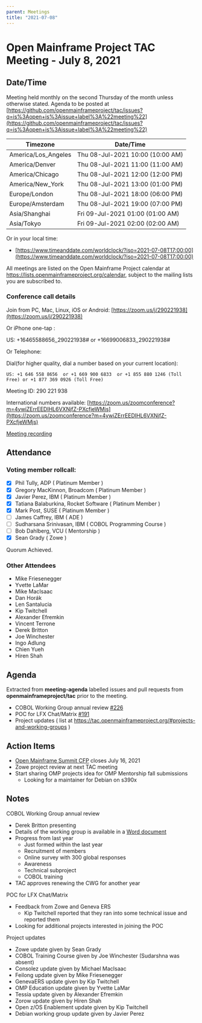 ```yaml
---
parent: Meetings
title: "2021-07-08"
---
```


# Open Mainframe Project TAC Meeting - July 8, 2021

## Date/Time

Meeting held monthly on the second Thursday of the month unless otherwise stated. Agenda to be posted at [https://github.com/openmainframeproject/tac/issues?q=is%3Aopen+is%3Aissue+label%3A%22meeting%22](https://github.com/openmainframeproject/tac/issues?q=is%3Aopen+is%3Aissue+label%3A%22meeting%22)

| Timezone | Date/Time |
|----------|-----------|
| America/Los_Angeles | Thu 08-Jul-2021 10:00 (10:00 AM) |
| America/Denver | Thu 08-Jul-2021 11:00 (11:00 AM) |
| America/Chicago | Thu 08-Jul-2021 12:00 (12:00 PM) |
| America/New_York | Thu 08-Jul-2021 13:00 (01:00 PM) |
| Europe/London | Thu 08-Jul-2021 18:00 (06:00 PM) |
| Europe/Amsterdam | Thu 08-Jul-2021 19:00 (07:00 PM) |
| Asia/Shanghai | Fri 09-Jul-2021 01:00 (01:00 AM) |
| Asia/Tokyo | Fri 09-Jul-2021 02:00 (02:00 AM) |

Or in your local time:
* [https://www.timeanddate.com/worldclock/?iso=2021-07-08T17:00:00](https://www.timeanddate.com/worldclock/?iso=2021-07-08T17:00:00) 

All meetings are listed on the Open Mainframe Project calendar at https://lists.openmainframeproject.org/calendar, subject to the mailing lists you are subscribed to.

### Conference call details

Join from PC, Mac, Linux, iOS or Android: [https://zoom.us/j/290221938](https://zoom.us/j/290221938)

Or iPhone one-tap :

US: +16465588656,,290221938#  or +16699006833,,290221938#

Or Telephone:

Dial(for higher quality, dial a number based on your current location):

    US: +1 646 558 8656  or +1 669 900 6833  or +1 855 880 1246 (Toll Free) or +1 877 369 0926 (Toll Free)

Meeting ID: 290 221 938

International numbers available: [https://zoom.us/zoomconference?m=4ywiZErrEEDIHL6VXNjfZ-PXcfjeWMjs](https://zoom.us/zoomconference?m=4ywiZErrEEDIHL6VXNjfZ-PXcfjeWMjs)

[Meeting recording](https://drive.google.com/drive/folders/13tFBM50RIUGw6ZB-kyb0vcDEA1NMvBTB?usp=sharing)

## Attendance

### Voting member rollcall:

- [x] Phil Tully, ADP ( Platinum Member )
- [x] Gregory MacKinnon, Broadcom ( Platinum Member )
- [x] Javier Perez, IBM ( Platinum Member )
- [x] Tatiana Balaburkina, Rocket Software ( Platinum Member )
- [x] Mark Post, SUSE ( Platinum Member )
- [ ] James Caffrey, IBM ( ADE )
- [ ] Sudharsana Srinivasan, IBM ( COBOL Programming Course )
- [ ] Bob Dahlberg, VCU ( Mentorship )
- [x] Sean Grady ( Zowe )

Quorum Achieved.

### Other Attendees

- Mike Friesenegger
- Yvette LaMar
- Mike MacIsaac
- Dan Horák
- Len Santalucia
- Kip Twitchell
- Alexander Efremkin
- Vincent Terrone
- Derek Britton
- Joe Winchester
- Ingo Adlung
- Chien Yueh
- Hiren Shah

## Agenda

Extracted from **meeting-agenda** labelled issues and pull requests from **openmainframeproject/tac** prior to the meeting.

* COBOL Working Group annual review [#226](https://github.com/openmainframeproject/tac/issues/226)
* POC for LFX Chat/Matrix [#191](https://github.com/openmainframeproject/tac/issues/191)
* Project updates ( list at https://tac.openmainframeproject.org/#projects-and-working-groups )

## Action Items

* [Open Mainframe Summit CFP](https://events.linuxfoundation.org/open-mainframe-summit/program/cfp/#overview ) closes July 16, 2021
* Zowe project review at next TAC meeting
* Start sharing OMP projects idea for OMP Mentorship fall submissions
    * Looking for a maintainer for Debian on s390x

## Notes

COBOL Working Group annual review
* Derek Britton presenting
* Details of the working group is available in a [Word document](https://github.com/openmainframeproject/tac/files/6786064/COBOLWGJulyStatus.docx)
* Progress from last year
    * Just formed within the last year
    * Recruitment of members
    * Online survey with 300 global responses
    * Awareness
    * Technical subproject
    * COBOL training
* TAC approves renewing the CWG for another year

POC for LFX Chat/Matrix
* Feedback from Zowe and Geneva ERS
    * Kip Twitchell reported that they ran into some technical issue and reported them
* Looking for additional projects interested in joining the POC

Project updates
* Zowe update given by Sean Grady
* COBOL Training Course given by Joe Winchester (Sudarshna was absent)
* Consolez update given by Michael MacIsaac
* Feilong update given by Mike Friesenegger
* GenevaERS update given by Kip Twitchell
* OMP Education update given by Yvette LaMar
* Tessia update given by Alexander Efremkin
* Zorow update given by Hiren Shah
* Open z/OS Enablement update given by Kip Twitchell
* Debian working group update given by Javier Perez

